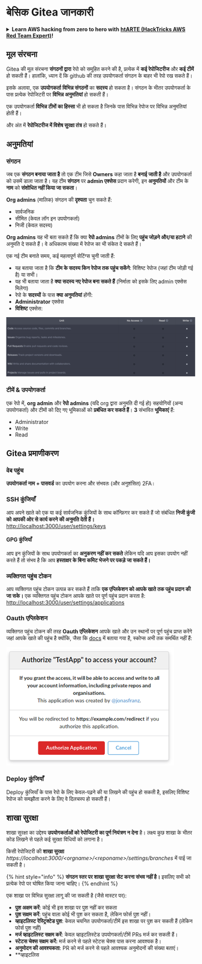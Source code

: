 # बेसिक Gitea जानकारी

<details>

<summary><strong>Learn AWS hacking from zero to hero with</strong> <a href="https://training.hacktricks.xyz/courses/arte"><strong>htARTE (HackTricks AWS Red Team Expert)</strong></a><strong>!</strong></summary>

HackTricks का समर्थन करने के अन्य तरीके:

* यदि आप चाहते हैं कि आपकी **कंपनी का विज्ञापन HackTricks में दिखाई दे** या **HackTricks को PDF में डाउनलोड करें** तो [**सब्सक्रिप्शन प्लान्स**](https://github.com/sponsors/carlospolop) देखें!
* [**आधिकारिक PEASS & HackTricks स्वैग**](https://peass.creator-spring.com) प्राप्त करें
* [**The PEASS Family**](https://opensea.io/collection/the-peass-family) की खोज करें, हमारा विशेष [**NFTs**](https://opensea.io/collection/the-peass-family) संग्रह
* 💬 [**Discord group**](https://discord.gg/hRep4RUj7f) में **शामिल हों** या [**telegram group**](https://t.me/peass) या **Twitter** 🐦 पर मुझे **फॉलो** करें [**@carlospolopm**](https://twitter.com/carlospolopm)**.**
* [**HackTricks**](https://github.com/carlospolop/hacktricks) और [**HackTricks Cloud**](https://github.com/carlospolop/hacktricks-cloud) github repos में PRs सबमिट करके अपनी हैकिंग ट्रिक्स शेयर करें।

</details>

## मूल संरचना

Gitea की मूल संरचना **संगठनों द्वारा** रेपो को समूहित करने की है, प्रत्येक में **कई रेपोजिटरीज** और **कई टीमें** हो सकती हैं। हालांकि, ध्यान दें कि github की तरह उपयोगकर्ता संगठन के बाहर भी रेपो रख सकते हैं।

इसके अलावा, एक **उपयोगकर्ता** **विभिन्न संगठनों** का **सदस्य** हो सकता है। संगठन के भीतर उपयोगकर्ता के पास प्रत्येक रेपोजिटरी पर **विभिन्न अनुमतियां** हो सकती हैं।

एक उपयोगकर्ता **विभिन्न टीमों का हिस्सा** भी हो सकता है जिनके पास विभिन्न रेपोज पर विभिन्न अनुमतियां होती हैं।

और अंत में **रेपोजिटरीज में विशेष सुरक्षा तंत्र** हो सकते हैं।

## अनुमतियां

### संगठन

जब एक **संगठन बनाया जाता है** तो एक टीम जिसे **Owners** कहा जाता है **बनाई जाती है** और उपयोगकर्ता को उसमें डाला जाता है। यह टीम **संगठन** पर **admin एक्सेस** प्रदान करेगी, इन **अनुमतियों** और टीम के **नाम** को **संशोधित नहीं किया जा सकता**।

**Org admins** (मालिक) संगठन की **दृश्यता** चुन सकते हैं:

* सार्वजनिक
* सीमित (केवल लॉग इन उपयोगकर्ता)
* निजी (केवल सदस्य)

**Org admins** यह भी बता सकते हैं कि क्या **रेपो admins** टीमों के लिए **पहुंच जोड़ने और/या हटाने** की अनुमति दे सकते हैं। वे अधिकतम संख्या में रेपोज का भी संकेत दे सकते हैं।

एक नई टीम बनाते समय, कई महत्वपूर्ण सेटिंग्स चुनी जाती हैं:

* यह बताया जाता है कि **टीम के सदस्य किन रेपोज तक पहुंच सकेंगे**: विशिष्ट रेपोज (जहां टीम जोड़ी गई है) या सभी।
* यह भी बताया जाता है **क्या सदस्य नए रेपोज बना सकते हैं** (निर्माता को इसके लिए admin एक्सेस मिलेगा)
* रेपो के **सदस्यों** के पास **क्या अनुमतियां** होंगी:
* **Administrator** एक्सेस
* **विशिष्ट** एक्सेस:

![](<../../.gitbook/assets/image (3) (1) (1) (1) (1) (1) (1) (1) (1) (1) (1).png>)

### टीमें & उपयोगकर्ता

एक रेपो में, **org admin** और **रेपो admins** (यदि org द्वारा अनुमति दी गई हो) सहयोगियों (अन्य उपयोगकर्ता) और टीमों को दिए गए भूमिकाओं को **प्रबंधित कर सकते हैं**। **3** संभावित **भूमिकाएं** हैं:

* Administrator
* Write
* Read

## Gitea प्रमाणीकरण

### वेब पहुंच

**उपयोगकर्ता नाम + पासवर्ड** का उपयोग करना और संभवतः (और अनुशंसित) 2FA।

### **SSH कुंजियाँ**

आप अपने खाते को एक या कई सार्वजनिक कुंजियों के साथ कॉन्फ़िगर कर सकते हैं जो संबंधित **निजी कुंजी को आपकी ओर से कार्य करने की अनुमति देती हैं।** [http://localhost:3000/user/settings/keys](http://localhost:3000/user/settings/keys)

#### **GPG कुंजियाँ**

आप इन कुंजियों के साथ उपयोगकर्ता का **अनुकरण नहीं कर सकते** लेकिन यदि आप इसका उपयोग नहीं करते हैं तो संभव है कि आप **हस्ताक्षर के बिना कमिट भेजने पर पकड़े जा सकते हैं।**

### **व्यक्तिगत पहुंच टोकन**

आप व्यक्तिगत पहुंच टोकन उत्पन्न कर सकते हैं ताकि **एक एप्लिकेशन को आपके खाते तक पहुंच प्रदान की जा सके।** एक व्यक्तिगत पहुंच टोकन आपके खाते पर पूर्ण पहुंच प्रदान करता है: [http://localhost:3000/user/settings/applications](http://localhost:3000/user/settings/applications)

### Oauth एप्लिकेशन

व्यक्तिगत पहुंच टोकन की तरह **Oauth एप्लिकेशन** आपके खाते और उन स्थानों पर पूर्ण पहुंच प्राप्त करेंगे जहां आपके खाते की पहुंच है क्योंकि, जैसा कि [docs](https://docs.gitea.io/en-us/oauth2-provider/#scopes) में बताया गया है, स्कोप्स अभी तक समर्थित नहीं हैं:

![](<../../.gitbook/assets/image (60).png>)

### Deploy कुंजियाँ

Deploy कुंजियाँ के पास रेपो के लिए केवल-पढ़ने की या लिखने की पहुंच हो सकती है, इसलिए विशिष्ट रेपोज को समझौता करने के लिए वे दिलचस्प हो सकती हैं।

## शाखा सुरक्षा

शाखा सुरक्षा का उद्देश्य **उपयोगकर्ताओं को रेपोजिटरी का पूर्ण नियंत्रण न देना** है। लक्ष्य कुछ शाखा के भीतर कोड लिखने से पहले कई सुरक्षा विधियों को लगाना है।

किसी रेपोजिटरी की **शाखा सुरक्षा** _https://localhost:3000/\<orgname>/\<reponame>/settings/branches_ में पाई जा सकती है।

{% hint style="info" %}
**संगठन स्तर पर शाखा सुरक्षा सेट करना संभव नहीं है।** इसलिए सभी को प्रत्येक रेपो पर घोषित किया जाना चाहिए।
{% endhint %}

एक शाखा पर विभिन्न सुरक्षा लागू की जा सकती है (जैसे मास्टर पर):

* **पुश अक्षम करें**: कोई भी इस शाखा पर पुश नहीं कर सकता
* **पुश सक्षम करें**: पहुंच वाला कोई भी पुश कर सकता है, लेकिन फोर्स पुश नहीं।
* **व्हाइटलिस्ट रेस्ट्रिक्टेड पुश**: केवल चयनित उपयोगकर्ता/टीमें इस शाखा पर पुश कर सकती हैं (लेकिन फोर्स पुश नहीं)
* **मर्ज व्हाइटलिस्ट सक्षम करें**: केवल व्हाइटलिस्टेड उपयोगकर्ता/टीमें PRs मर्ज कर सकती हैं।
* **स्टेटस चेक्स सक्षम करें:** मर्ज करने से पहले स्टेटस चेक्स पास करना आवश्यक है।
* **अनुमोदन की आवश्यकता**: PR को मर्ज करने से पहले आवश्यक अनुमोदनों की संख्या बताएं।
* **व्हाइटलिस
